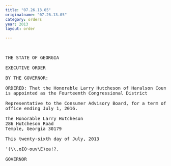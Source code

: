 ```yaml
---
title: "07.26.13.05"
originalname: "07.26.13.05"
category: orders
year: 2013
layout: order

---
```

<pre>
  

THE STATE OF GEORGIA

EXECUTIVE ORDER

BY THE GOVERNOR:

ORDERED: That the Honorable Larry Hutcheson of Haralson County, Georgia,
is appointed as the Fourteenth Congressional District

Representative to the Consumer Advisory Board, for a term of
office ending July 1, 2016.

The Honorable Larry Hutcheson
286 Hutcheson Road
Temple, Georgia 30179

This twenty-sixth day of July, 2013

‘(\\.oI0~ouv\E)ea!?.

GOVERNOR

</pre>
